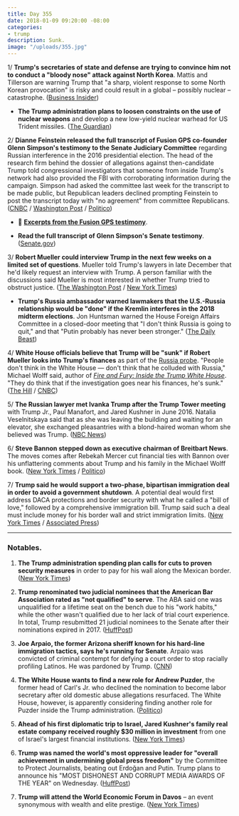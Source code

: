 ```yaml
---
title: Day 355
date: 2018-01-09 09:20:00 -08:00
categories:
- trump
description: Sunk.
image: "/uploads/355.jpg"
---
```


1/ **Trump's secretaries of state and defense are trying to convince him not to conduct a "bloody nose" attack against North Korea**. Mattis and Tillerson are warning Trump that "a sharp, violent response to some North Korean provocation" is risky and could result in a global – possibly nuclear – catastrophe. ([Business Insider](http://www.businessinsider.com/tillerson-mattis-trump-north-korea-strike-2018-1))

* **The Trump administration plans to loosen constraints on the use of nuclear weapons** and develop a new low-yield nuclear warhead for US Trident missiles. ([The Guardian](https://www.theguardian.com/us-news/2018/jan/09/us-to-loosen-nuclear-weapons-policy-and-develop-more-usable-warheads))

2/ **Dianne Feinstein released the full transcript of Fusion GPS co-founder Glenn Simpson's testimony to the Senate Judiciary Committee** regarding Russian interference in the 2016 presidential election. The head of the research firm behind the dossier of allegations against then-candidate Trump told congressional investigators that someone from inside Trump's network had also provided the FBI with corroborating information during the campaign. Simpson had asked the committee last week for the transcript to be made public, but Republican leaders declined prompting Feinstein to post the transcript today with "no agreement" from committee Republicans. ([CNBC](https://www.cnbc.com/2018/01/09/sen-dianne-feinstein-unilaterally-releases-fusion-gps-testimony.html) / [Washington Post](https://www.washingtonpost.com/world/national-security/feinstein-releases-testimony-of-glenn-simpson-whose-research-firm-fusion-gps-was-behind-trump-dossier/2018/01/09/15da150a-f562-11e7-beb6-c8d48830c54d_story.html) / [Politico](https://www.politico.com/story/2018/01/09/feinstein-releases-transcript-of-interview-with-fusion-gps-co-founder-329573))

* 📄 **[Excerpts from the Fusion GPS testimony](https://talk.whatthefuckjusthappenedtoday.com/t/excerpts-transcript-of-the-fusion-gps-testimony/1746)**.

* **Read the full transcript of Glenn Simpson's Senate testimony**. ([Senate.gov](https://www.feinstein.senate.gov/public/_cache/files/3/9/3974a291-ddbe-4525-9ed1-22bab43c05ae/934A3562824CACA7BB4D915E97709D2F.simpson-transcript-redacted.pdf))

3/ **Robert Mueller could interview Trump in the next few weeks on a limited set of questions**. Mueller told Trump's lawyers in late December that he'd likely request an interview with Trump. A person familiar with the discussions said Mueller is most interested in whether Trump tried to obstruct justice. ([The Washington Post](https://www.washingtonpost.com/politics/mueller-indicates-he-will-likely-seek-interview-with-trump/2018/01/08/86100bb2-f473-11e7-beb6-c8d48830c54d_story.html) / [New York Times](https://www.nytimes.com/2018/01/08/us/politics/mueller-trump-interview-russia-investigation.html))

* **Trump's Russia ambassador warned lawmakers that the U.S.-Russia relationship would be "done" if the Kremlin interferes in the 2018 midterm elections**. Jon Huntsman warned the House Foreign Affairs Committee in a closed-door meeting that "I don't think Russia is going to quit," and that "Putin probably has never been stronger." ([The Daily Beast](https://www.thedailybeast.com/trumps-russia-ambassador-us-russia-relations-done-if-kremlin-meddles-in-2018-elections))

4/ **White House officials believe that Trump will be "sunk" if Robert Mueller looks into Trump's finances** as part of the <a href="{{ site.baseurl }}/trump-russia-investigation/">Russia probe</a>. "People don't think in the White House — don't think that he colluded with Russia," Michael Wolff said, author of *[Fire and Fury: Inside the Trump White House](https://www.amazon.com/Fire-Fury-Inside-Trump-White/dp/1250158060/ref=as_li_ss_tl?_encoding=UTF8&qid=&sr=&linkCode=ll1&tag=wtfjht-20&linkId=3b44d37dec9d33a86fd15d75969b7381)*. "They do think that if the investigation goes near his finances, he's sunk." ([The Hill](http://thehill.com/homenews/administration/368050-michael-wolff-white-house-officials-think-if-mueller-probe-goes-after) / [CNBC](https://www.cnbc.com/2018/01/09/i-am-confident-in-everything-that-is-in-this-book-says-fire-and-fury-author-michael-wolff.html))

5/ **The Russian lawyer met Ivanka Trump after the Trump Tower meeting** with Trump Jr., Paul Manafort, and Jared Kushner in June 2016. Natalia Veselnitskaya said that as she was leaving the building and waiting for an elevator, she exchanged pleasantries with a blond-haired woman whom she believed was Trump. ([NBC News](https://www.nbcnews.com/news/us-news/russian-ran-ivanka-after-2016-trump-tower-meeting-donald-trump-n835661))

6/ **Steve Bannon stepped down as executive chairman of Breitbart News**. The moves comes after Rebekah Mercer cut financial ties with Bannon over his unflattering comments about Trump and his family in the Michael Wolff book. ([New York Times](https://www.nytimes.com/2018/01/09/us/politics/steve-bannon-breitbart-trump.html) / [Politico](https://www.politico.com/story/2018/01/09/bannon-steps-down-from-breitbart-news-329603))

7/ **Trump said he would support a two-phase, bipartisan immigration deal in order to avoid a government shutdown**. A potential deal would first address DACA protections and border security with what he called a "bill of love," followed by a comprehensive immigration bill. Trump said such a deal must include money for his border wall and strict immigration limits. ([New York Times](https://www.nytimes.com/2018/01/09/us/politics/trump-daca-immigration.html) / [Associated Press](https://apnews.com/63df959272f94f908b7a27ba55553df9/Trump-suggests-2-phase-immigration-deal-for-'Dreamers'))

---

### Notables.

1. **The Trump administration spending plan calls for cuts to proven security measures** in order to pay for his  wall along the Mexican border. ([New York Times](https://www.nytimes.com/2018/01/08/us/politics/trump-border-wall-funding-surveillance.html?_r=0))

2. **Trump renominated two judicial nominees that the American Bar Association rated as "not qualified" to serve**. The ABA said one was unqualified for a lifetime seat on the bench due to his "work habits," while the other wasn't qualified due to her lack of trial court experience. In total, Trump resubmitted 21 judicial nominees to the Senate after their nominations expired in 2017. ([HuffPost](https://www.huffingtonpost.com/entry/donald-trump-judicial-nominees-not-qualified_us_5a4fc2cae4b01e1a4b14e51d))

3. **Joe Arpaio, the former Arizona sheriff known for his hard-line immigration tactics, says he's running for Senate**. Arpaio was convicted of criminal contempt for defying a court order to stop racially profiling Latinos. He was pardoned by Trump. ([CNN](https://www.cnn.com/2018/01/09/politics/arizona-senate-joe-arpaio/index.html))

4. **The White House wants to find a new role for Andrew Puzder**, the former head of Carl's Jr. who declined the nomination to become labor secretary after old domestic abuse allegations resurfaced. The White House, however, is apparently considering finding another role for Puzder inside the Trump administration. ([Politico](https://www.politico.com/story/2018/01/08/andy-puzder-white-house-administration-328240))

5. **Ahead of his first diplomatic trip to Israel, Jared Kushner's family real estate company received roughly $30 million in investment** from one of Israel's largest financial institutions. ([New York Times](https://www.nytimes.com/2018/01/07/business/jared-kushner-israel.html?_r=0))

6. **Trump was named the world's most oppressive leader for "overall achievement in undermining global press freedom"** by the Committee to Protect Journalists, beating out Erdoğan and Putin. Trump plans to announce his "MOST DISHONEST AND CORRUPT MEDIA AWARDS OF THE YEAR" on Wednesday. ([HuffPost](https://www.huffingtonpost.com/entry/trump-oppressor-press-freedom_us_5a54bc75e4b003133ecc3439))

7. **Trump will attend the World Economic Forum in Davos** – an event synonymous with wealth and elite prestige. ([New York Times](https://www.nytimes.com/2018/01/09/us/politics/trump-davos-world-economic-forum.html))